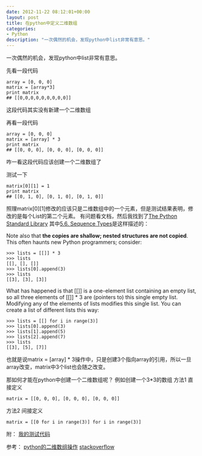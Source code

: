 ```yaml
---
date: 2012-11-22 08:12:01+00:00
layout: post
title: 在python中定义二维数组
categories:
- Python
description: "一次偶然的机会，发现python中list非常有意思。"
---
```


一次偶然的机会，发现python中list非常有意思。

先看一段代码

    array = [0, 0, 0]
    matrix = [array*3]
    print matrix
    ## [[0,0,0,0,0,0,0,0,0]]

这段代码其实没有新建一个二维数组

再看一段代码

    array = [0, 0, 0]
    matrix = [array] * 3
    print matrix
    ## [[0, 0, 0], [0, 0, 0], [0, 0, 0]]

咋一看这段代码应该创建一个二维数组了

测试一下

    matrix[0][1] = 1
    print matrix
    ## [[0, 1, 0], [0, 1, 0], [0, 1, 0]]


照理matrix[0][1]修改的应该只是二维数组中的一个元素，但是测试结果表明，修改的是每个List的第二个元素。
有问题看文档，然后我找到了[The Python Standard Library](http://docs.python.org/2/library/index.html )
其中[5.6. Sequence Types](http://docs.python.org/2/library/stdtypes.html#sequence-types-str-unicode-list-tuple-bytearray-buffer-xrange)是这样描述的：


Note also that **the copies are shallow; nested structures are not copied**. This often haunts new Python programmers; consider:

    >>> lists = [[]] * 3
    >>> lists
    [[], [], []]
    >>> lists[0].append(3)
    >>> lists
    [[3], [3], [3]]

What has happened is that [[]] is a one-element list containing an empty list, so all three elements of [[]] * 3 are (pointers to) this single empty list. Modifying any of the elements of lists modifies this single list. You can create a list of different lists this way:

    >>> lists = [[] for i in range(3)]
    >>> lists[0].append(3)
    >>> lists[1].append(5)
    >>> lists[2].append(7)
    >>> lists
    [[3], [5], [7]]

也就是说matrix = [array] * 3操作中，只是创建3个指向array的引用，所以一旦array改变，matrix中3个list也会随之改变。

那如何才能在python中创建一个二维数组呢？
例如创建一个3\*3的数组
方法1 直接定义

    matrix = [[0, 0, 0], [0, 0, 0], [0, 0, 0]]

方法2 间接定义

    matrix = [[0 for i in range(3)] for i in range(3)]

附：
[我的测试代码](https://github.com/liamchzh/python/blob/master/TwoDimensional_Array.py)

参考：
[python的二维数组操作](http://www.cnblogs.com/btchenguang/archive/2012/01/30/2332479.html)
[stackoverflow](http://stackoverflow.com/questions/6667201/how-to-define-two-dimensional-array-in-python)
